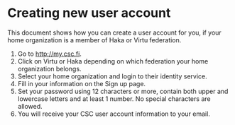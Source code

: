 # Creating new user account

This document shows how you can create a user account for you, if your
home organization is a member of Haka or Virtu federation.

1. Go to http://my.csc.fi.
1. Click on Virtu or Haka depending on which federation your home
organization belongs.
1. Select your home organization and login to their identity service.
1. Fill in your information on the Sign up page.
1. Set your password using 12 characters or more, contain both upper
and lowercase letters and at least 1 number. No special characters are
allowed.
1. You will receive your CSC user account information to your email.
